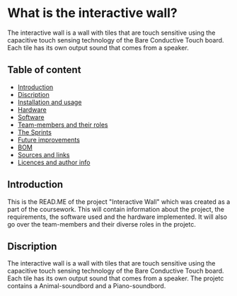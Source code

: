 # What is the interactive wall?

The interactive wall is a wall with tiles that are touch sensitive using the capacitive touch sensing technology of the Bare Conductive Touch board. Each tile has its own output sound that comes from a speaker.

## Table of content
- [Introduction](#introduction)
- [Discription](#technologies-used)
- [Installation and usage](#installation-and-usage)
- [Hardware](#hardware)
- [Software](#software)
- [Team-members and their roles](#team-membersandtheirroles)
- [The Sprints](#thesprints)
- [Future improvements](#future-improvments)
- [BOM](#BOM)
- [Sources and links](#sources-and-links)
- [Licences and author info](#Licences-and-author-info)


##  Introduction 

This is the READ.ME of the project  "Interactive Wall" which was created as a part of the coursework. This will contain information about the project, the requirements, the software used and the hardware implemented. It will also go over the team-members and their diverse roles in the projetc.

## Discription
The interactive wall is a wall with tiles that are touch sensitive using the capacitive touch sensing technology of the Bare Conductive Touch board. Each tile has its own output sound that comes from a speaker. The projetc contains a Animal-soundbord and a Piano-soundbord.